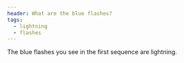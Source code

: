 ```yaml
---
header: What are the blue flashes?
tags:
  - lightning
  - flashes
---
```


The blue flashes you see in the first sequence are lightning.
